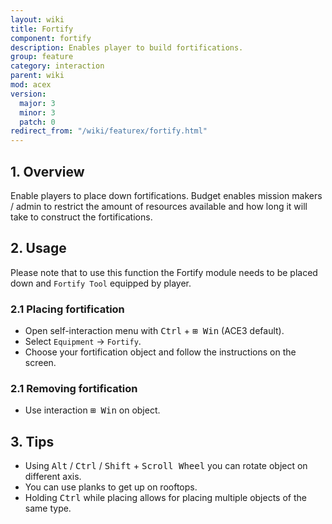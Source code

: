 ```yaml
---
layout: wiki
title: Fortify
component: fortify
description: Enables player to build fortifications.
group: feature
category: interaction
parent: wiki
mod: acex
version:
  major: 3
  minor: 3
  patch: 0
redirect_from: "/wiki/featurex/fortify.html"
---
```


## 1. Overview

Enable players to place down fortifications. Budget enables mission makers / admin to restrict the amount of resources available and how long it will take to construct the fortifications.

## 2. Usage

Please note that to use this function the Fortify module needs to be placed down and `Fortify Tool` equipped by player.

### 2.1 Placing fortification

- Open self-interaction menu with <kbd>Ctrl</kbd> + <kbd>⊞ Win</kbd> (ACE3 default).
- Select `Equipment` -> `Fortify`.
- Choose your fortification object and follow the instructions on the screen.

### 2.1 Removing fortification

- Use interaction <kbd>⊞ Win</kbd> on object.

## 3. Tips

- Using <kbd>Alt</kbd> / <kbd>Ctrl</kbd> / <kbd>Shift</kbd> + <kbd>Scroll Wheel</kbd> you can rotate object on different axis.
- You can use planks to get up on rooftops.
- Holding <kbd>Ctrl</kbd> while placing allows for placing multiple objects of the same type.
